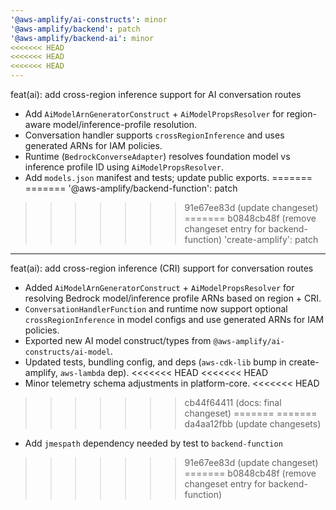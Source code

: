 ```yaml
---
'@aws-amplify/ai-constructs': minor
'@aws-amplify/backend': patch
'@aws-amplify/backend-ai': minor
<<<<<<< HEAD
<<<<<<< HEAD
<<<<<<< HEAD
---
```


feat(ai): add cross-region inference support for AI conversation routes

- Add `AiModelArnGeneratorConstruct` + `AiModelPropsResolver` for region-aware model/inference-profile resolution.
- Conversation handler supports `crossRegionInference` and uses generated ARNs for IAM policies.
- Runtime (`BedrockConverseAdapter`) resolves foundation model vs inference profile ID using `AiModelPropsResolver`.
- Add `models.json` manifest and tests; update public exports.
=======
=======
'@aws-amplify/backend-function': patch
>>>>>>> 91e67ee83d (update changeset)
=======
>>>>>>> b0848cb48f (remove changeset entry for backend-function)
'create-amplify': patch
---

feat(ai): add cross-region inference (CRI) support for conversation routes

- Added `AiModelArnGeneratorConstruct` + `AiModelPropsResolver` for resolving Bedrock model/inference profile ARNs based on region + CRI.
- `ConversationHandlerFunction` and runtime now support optional `crossRegionInference` in model configs and use generated ARNs for IAM policies.
- Exported new AI model construct/types from `@aws-amplify/ai-constructs/ai-model`.
- Updated tests, bundling config, and deps (`aws-cdk-lib` bump in create-amplify, `aws-lambda` dep).
<<<<<<< HEAD
<<<<<<< HEAD
- Minor telemetry schema adjustments in platform-core.
<<<<<<< HEAD
>>>>>>> cb44f64411 (docs: final changeset)
=======
=======
>>>>>>> da4aa12fbb (update changesets)
- Add `jmespath` dependency needed by test to `backend-function`
>>>>>>> 91e67ee83d (update changeset)
=======
>>>>>>> b0848cb48f (remove changeset entry for backend-function)

